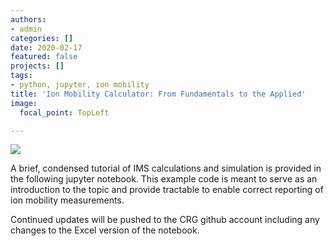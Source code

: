 ```yaml
---
authors:
- admin
categories: []
date: 2020-02-17
featured: false
projects: []
tags:
- python, jupyter, ion mobility
title: 'Ion Mobility Calculator: From Fundamentals to the Applied'
image:
  focal_point: TopLeft

---
```

![](/img/Collisions.png)

A brief, condensed tutorial of IMS calculations and simulation is provided in the following jupyter notebook. This example code is meant to serve as an introduction to the topic and provide tractable to enable correct reporting of ion mobility measurements.

Continued updates will be pushed to the CRG github account including any changes to the Excel version of the notebook.

<script src="https://gist.github.com/bhclowers/8e2aa19814570fe3ff27763a6cc01109.js">style="border:none;"</script>